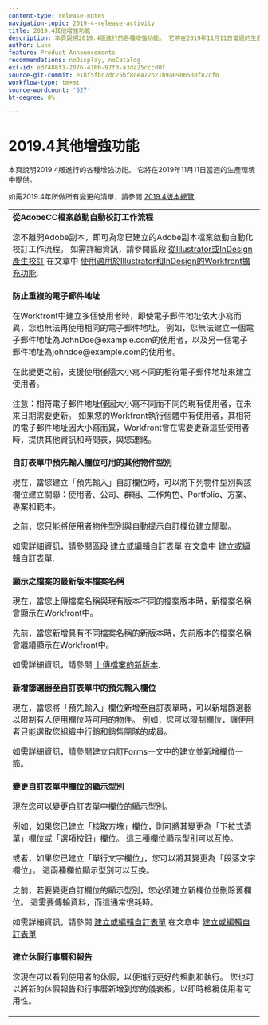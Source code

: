 ```yaml
---
content-type: release-notes
navigation-topic: 2019-4-release-activity
title: 2019.4其他增強功能
description: 本頁說明2019.4版進行的各種增強功能。 它將在2019年11月11日當週的生產環境中提供。
author: Luke
feature: Product Announcements
recommendations: noDisplay, noCatalog
exl-id: ed7488f1-2076-4160-97f3-a3da25cccd0f
source-git-commit: e1bf5fbc7dc25bf8ce472b21b9a0906530f82cf0
workflow-type: tm+mt
source-wordcount: '627'
ht-degree: 0%

---
```


# 2019.4其他增強功能

本頁說明2019.4版進行的各種增強功能。 它將在2019年11月11日當週的生產環境中提供。

如需2019.4年所做所有變更的清單，請參閱 [2019.4版本總覽](../../../../product-announcements/product-releases/quarterly-release-archive/2019.4-release-activity/2019-4-release-activity-overview.md).

<table style="table-layout:auto"> 
 <col> 
 <tbody> 
  <tr> 
   <td> <strong>從AdobeCC檔案啟動自動校訂工作流程</strong> <p>您不離開Adobe副本，即可為您已建立的Adobe副本檔案啟動自動化校訂工作流程。 如需詳細資訊，請參閱區段 <a href="../../../../documents/workfront-for-adobe-creative-cloud/use-wf-adobe-cc.md#generate" class="MCXref xref" xrefformat="{para}">從Illustrator或InDesign產生校訂</a> 在文章中 <a href="../../../../documents/workfront-for-adobe-creative-cloud/use-wf-adobe-cc.md" class="MCXref xref" xrefformat="{para}">使用適用於Illustrator和InDesign的Workfront擴充功能</a>.</p> </td> 
  </tr> 
  <!--
   <tr data-mc-conditions="QuicksilverOrClassic.Draft mode"> 
    <td><strong>Workfront G Suite add-on</strong> <p>Now you can manage Workfront objects directly from Gmail, Google Calendar, and Google Drive.</p> <p>When you open a Workfront notification email, instantly view all information about the associated object and take actions, such as reviewing content or updating a status, without leaving your Inbox.</p> <p>When you open a non-Workfront email:</p> 
     <ul> 
      <li>Convert it into a task or issue.</li> 
      <li>Associate it with a project.</li> 
      <li>Assign it as a work item.</li> 
      <li>Add it to a work item as an update.</li> 
      <li>Upload its attachments to Workfront.</li> 
     </ul> <p>Manage Workfront objects without leaving G Suite:</p> 
     <ul> 
      <li>Post updates and replies to comments.</li> 
      <li>View and manage documents associated with a task or issue.</li> 
     </ul> <p>Access and work with object details:</p> 
     <ul> 
      <li>Read the description</li> 
      <li>View the parent object</li> 
      <li>Change the status</li> 
      <li>Access custom data</li> 
      <li>Mark it as complete.</li> 
     </ul> <p>And access your Workfront Home content, including tasks, issues, approvals, and access requests, without leaving G Suite.</p> <p>For more information, see <a href="../../../../workfront-integrations-and-apps/workfront-for-g-suite/workfront-for-gsuite.md" class="MCXref xref" xrefformat="{para}">Adobe Workfront for G Suite</a>.</p> </td> 
   </tr>
  --> 
  <tr> 
   <td> <strong>防止重複的電子郵件地址</strong> <p>在Workfront中建立多個使用者時，即使電子郵件地址依大小寫而異，您也無法再使用相同的電子郵件地址。 例如，您無法建立一個電子郵件地址為JohnDoe@example.com的使用者，以及另一個電子郵件地址為johndoe@example.com的使用者。 </p> <p>在此變更之前，支援使用僅隨大小寫不同的相符電子郵件地址來建立使用者。 </p> <p>注意：相符電子郵件地址僅因大小寫不同而不同的現有使用者，在未來日期需要更新。 如果您的Workfront執行個體中有使用者，其相符的電子郵件地址因大小寫而異，Workfront會在需要更新這些使用者時，提供其他資訊和時間表，與您連絡。</p> </td> 
  </tr> 
  <tr> 
   <td> 
    <div> 
     <strong>自訂表單中預先輸入欄位可用的其他物件型別</strong> 
     <p>現在，當您建立「預先輸入」自訂欄位時，可以將下列物件型別與該欄位建立關聯：使用者、公司、群組、工作角色、Portfolio、方案、專案和範本。</p> 
     <p>之前，您只能將使用者物件型別與自動提示自訂欄位建立關聯。</p> 
     <p>如需詳細資訊，請參閱區段 <a href="../../../../administration-and-setup/customize-workfront/create-manage-custom-forms/create-or-edit-a-custom-form.md#create" class="MCXref xref" xrefformat="{para}">建立或編輯自訂表單</a> 在文章中 <a href="../../../../administration-and-setup/customize-workfront/create-manage-custom-forms/create-or-edit-a-custom-form.md" class="MCXref xref" xrefformat="{para}">建立或編輯自訂表單</a>.</p> 
    </div> </td> 
  </tr> 
  <tr> 
   <td> <strong>顯示之檔案的最新版本檔案名稱</strong> <p>現在，當您上傳檔案名稱與現有版本不同的檔案版本時，新檔案名稱會顯示在Workfront中。</p> <p>先前，當您新增具有不同檔案名稱的新版本時，先前版本的檔案名稱會繼續顯示在Workfront中。</p> <p>如需詳細資訊，請參閱 <a href="../../../../documents/managing-documents/upload-new-document-version.md" class="MCXref xref" xrefformat="{para}">上傳檔案的新版本</a>.</p> </td> 
  </tr> 
  <tr> 
   <td> <strong>新增篩選器至自訂表單中的預先輸入欄位</strong> <p>現在，當您將「預先輸入」欄位新增至自訂表單時，可以新增篩選器以限制有人使用欄位時可用的物件。 例如，您可以限制欄位，讓使用者只能選取您組織中行銷和銷售團隊的成員。</p> <p>如需詳細資訊，請參閱建立自訂Forms一文中的建立並新增欄位一節。</p> </td> 
  </tr> 
  <tr> 
   <td> 
    <div> 
     <strong>變更自訂表單中欄位的顯示型別</strong> 
     <p>現在您可以變更自訂表單中欄位的顯示型別。</p> 
     <p>例如，如果您已建立「核取方塊」欄位，則可將其變更為「下拉式清單」欄位或「選項按鈕」欄位。 這三種欄位顯示型別可以互換。</p> 
     <p>或者，如果您已建立「單行文字欄位」，您可以將其變更為「段落文字欄位」。 這兩種欄位顯示型別可以互換。</p> 
     <p>之前，若要變更自訂欄位的顯示型別，您必須建立新欄位並刪除舊欄位。 這需要傳輸資料，而這通常很耗時。</p> 
     <p>如需詳細資訊，請參閱 <a href="../../../../administration-and-setup/customize-workfront/create-manage-custom-forms/create-or-edit-a-custom-form.md#create" class="MCXref xref" xrefformat="{para}">建立或編輯自訂表單</a> 在文章中 <a href="../../../../administration-and-setup/customize-workfront/create-manage-custom-forms/create-or-edit-a-custom-form.md" class="MCXref xref" xrefformat="{para}">建立或編輯自訂表單</a></p> 
    </div> </td> 
  </tr> 
  <tr> 
   <td> 
    <div> 
     <strong>建立休假行事曆和報告</strong> 
     <p>您現在可以看到使用者的休假，以便進行更好的規劃和執行。 您也可以將新的休假報告和行事曆新增到您的儀表板，以即時檢視使用者可用性。</p> 
    </div> </td> 
  </tr> 
 </tbody> 
</table>
